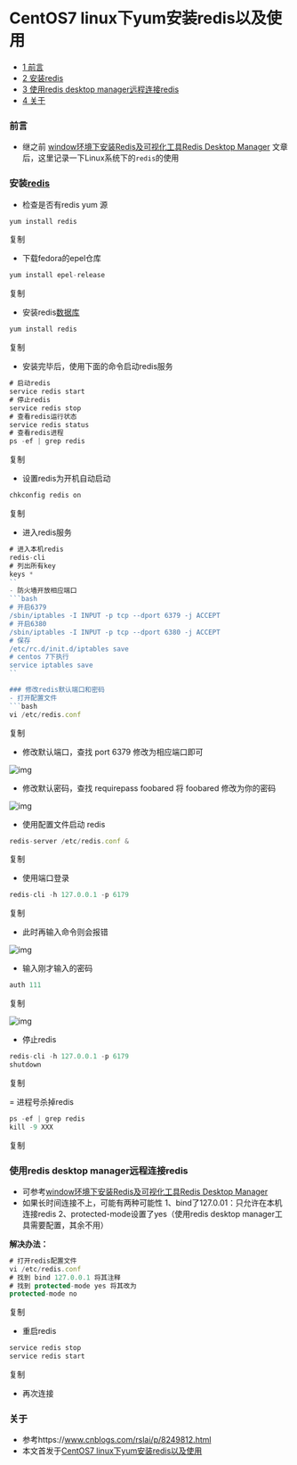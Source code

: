 # CentOS7 linux下yum安装redis以及使用

- [1 前言](https://www.ahwgs.cn/#i)
- [2 安装redis](https://www.ahwgs.cn/#redis)
- [3 使用redis desktop manager远程连接redis](https://www.ahwgs.cn/#redis_desktop_managerredis)
- [4 关于](https://www.ahwgs.cn/#i-2)

### 前言

- 继之前 [window环境下安装Redis及可视化工具Redis Desktop Manager](https://www.ahwgs.cn/redis-for-windows.html) 文章后，这里记录一下Linux系统下的`redis`的使用

### 安装[redis](https://cloud.tencent.com/product/crs?from=10680)

- 检查是否有redis yum 源

```javascript
yum install redis
```

复制

- 下载fedora的epel仓库

```javascript
yum install epel-release
```

复制

- 安装redis[数据库](https://cloud.tencent.com/solution/database?from=10680)

```javascript
yum install redis
```

复制

- 安装完毕后，使用下面的命令启动redis服务

```javascript
# 启动redis
service redis start
# 停止redis
service redis stop
# 查看redis运行状态
service redis status
# 查看redis进程
ps -ef | grep redis
```

复制

- 设置redis为开机自动启动

```javascript
chkconfig redis on
```

复制

- 进入redis服务

~~~javascript
# 进入本机redis
redis-cli
# 列出所有key
keys *
``
- 防火墙开放相应端口
```bash
# 开启6379
/sbin/iptables -I INPUT -p tcp --dport 6379 -j ACCEPT
# 开启6380
/sbin/iptables -I INPUT -p tcp --dport 6380 -j ACCEPT
# 保存
/etc/rc.d/init.d/iptables save
# centos 7下执行
service iptables save
``

### 修改redis默认端口和密码
- 打开配置文件
```bash
vi /etc/redis.conf
~~~

复制

- 修改默认端口，查找 port 6379 修改为相应端口即可

![img](../7000.png)

- 修改默认密码，查找 requirepass foobared 将 foobared 修改为你的密码 

![img](../7000-16795410584311.png)

-  使用配置文件启动 redis 

```javascript
redis-server /etc/redis.conf &
```

复制

- 使用端口登录

```javascript
redis-cli -h 127.0.0.1 -p 6179
```

复制

-  此时再输入命令则会报错 

![img](../7000-16795410584312.png)

-  输入刚才输入的密码 

```javascript
auth 111
```

复制

![img](../7000-16795410584313.png)

- 停止redis

```javascript
redis-cli -h 127.0.0.1 -p 6179
shutdown
```

复制

= 进程号杀掉redis

```javascript
ps -ef | grep redis
kill -9 XXX
```

复制

### 使用redis desktop manager远程连接redis

- 可参考[window环境下安装Redis及可视化工具Redis Desktop Manager](https://www.ahwgs.cn/redis-for-windows.html) 
-  如果长时间连接不上，可能有两种可能性    1、bind了127.0.01：只允许在本机连接redis   2、protected-mode设置了yes（使用redis desktop manager工具需要配置，其余不用）  

**解决办法：**

```javascript
# 打开redis配置文件
vi /etc/redis.conf
# 找到 bind 127.0.0.1 将其注释
# 找到 protected-mode yes 将其改为
protected-mode no
```

复制

- 重启redis

```javascript
service redis stop
service redis start
```

复制

- 再次连接

### 关于

- 参考https://www.cnblogs.com/rslai/p/8249812.html
- 本文首发于[CentOS7 linux下yum安装redis以及使用](https://www.ahwgs.cn/centos7-redis-use-help.html)